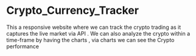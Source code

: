 # Crypto_Currency_Tracker
This a responsive website where we can track the crypto trading as it captures the live market via API . We can also analyze the crypto within a time-frame by having the charts  , via charts we can see the  Crypto performance
